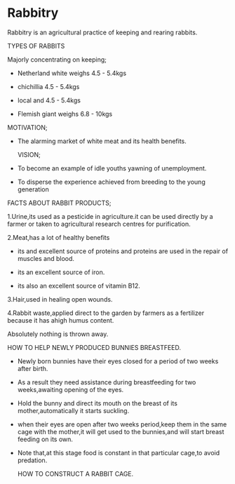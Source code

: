 # Rabbitry
Rabbitry is an agricultural practice of keeping and rearing rabbits.

TYPES OF RABBITS

Majorly concentrating on keeping;

- Netherland white weighs 4.5 - 5.4kgs

- chichillia 4.5 - 5.4kgs

- local and 4.5 - 5.4kgs

- Flemish giant weighs 6.8 - 10kgs
 
 MOTIVATION;

- The alarming market of white meat and its health benefits.

  VISION;

- To become an example of idle youths yawning of  unemployment.


- To disperse the experience achieved from breeding to the young generation
 
 FACTS ABOUT RABBIT PRODUCTS;

1.Urine,its used as a pesticide in agriculture.it can be used directly by a farmer or taken to agricultural research centres for purification.

2.Meat,has a lot of healthy benefits

- its and excellent source of proteins and proteins are used in the repair of muscles and blood.

- its an excellent source of iron.

- its also an excellent source of vitamin B12.

3.Hair,used in healing open wounds.

4.Rabbit waste,applied direct to the garden by farmers as a fertilizer because it has ahigh humus content.
 
  Absolutely nothing is thrown away.

HOW TO HELP NEWLY PRODUCED BUNNIES BREASTFEED.

- Newly born bunnies have their eyes closed for a period of two weeks after birth.

- As a result they need assistance during breastfeeding for two weeks,awaiting opening of the eyes.

- Hold the bunny and direct its mouth on the breast of its mother,automatically it starts suckling.

- when their eyes are open after two weeks period,keep them in the same cage with the mother,it will get used to the bunnies,and will start breast feeding on its own.

- Note that,at this stage food is constant in that particular cage,to avoid predation. 
 
  HOW TO CONSTRUCT A RABBIT CAGE.


